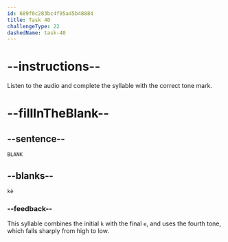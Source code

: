 ```yaml
---
id: 689f0c283bc4f95a45b48884
title: Task 40
challengeType: 22
dashedName: task-40
---
```


<!-- (Audio) A: kè -->

# --instructions--

Listen to the audio and complete the syllable with the correct tone mark.

# --fillInTheBlank--

## --sentence--

`BLANK`

## --blanks--

`kè`

### --feedback--

This syllable combines the initial `k` with the final `e`, and uses the fourth tone, which falls sharply from high to low.
